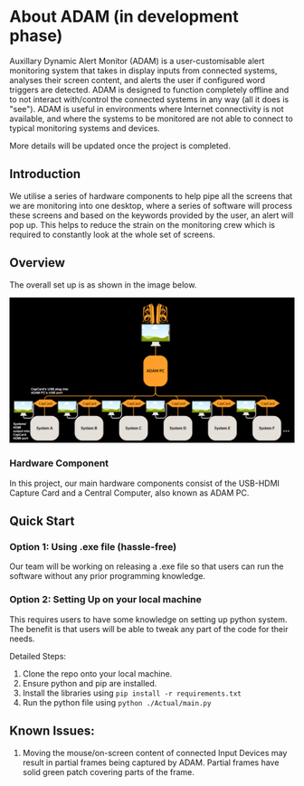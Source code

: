 # About ADAM (in development phase)
Auxillary Dynamic Alert Monitor (ADAM) is a user-customisable alert monitoring system that takes in display inputs from connected systems, analyses their screen content, and alerts the user if configured word triggers are detected. ADAM is designed to function completely offline and to not interact with/control the connected systems in any way (all it does is "see"). ADAM is useful in environments where Internet connectivity is not available, and where the systems to be monitored are not able to connect to typical monitoring systems and devices.

More details will be updated once the project is completed.

## Introduction
We utilise a series of hardware components to help pipe all the screens that we are monitoring into one desktop, where a series of software 
will process these screens and based on the keywords provided by the user, an alert will pop up. This helps to reduce the strain on the monitoring crew which is required to constantly look at the whole set of screens.

## Overview
The overall set up is as shown in the image below.

![Overview](./Images/Overall(new).png)

### Hardware Component
In this project, our main hardware components consist of the USB-HDMI Capture Card and a Central Computer, also known as ADAM PC.

## Quick Start

### Option 1: Using .exe file (hassle-free)

Our team will be working on releasing a .exe file so that users can run the software without any prior programming knowledge.

### Option 2: Setting Up on your local machine

This requires users to have some knowledge on setting up python system. The benefit is that users will be able to tweak any part of the code for their needs.

Detailed Steps:
1. Clone the repo onto your local machine.
2. Ensure python and pip are installed.
3. Install the libraries using `pip install -r requirements.txt`
4. Run the python file using `python ./Actual/main.py`

## Known Issues:
1. Moving the mouse/on-screen content of connected Input Devices may result in partial frames being captured by ADAM. Partial frames have solid green patch covering parts of the frame.
